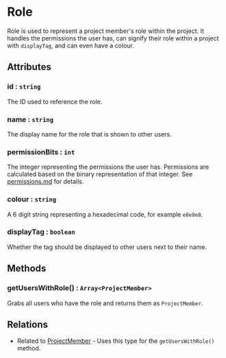 Role
====

Role is used to represent a project member's role within the project. It handles the permissions the user has, can signify their role within a project with `displayTag`, and can even have a colour.

## Attributes

### id : `string`

The ID used to reference the role.

### name : `string`

The display name for the role that is shown to other users.

### permissionBits : `int`

The integer representing the permissions the user has. Permissions are calculated based on the binary representation of that integer. See [permissions.md](../permissions.md) for details.

### colour : `string`

A 6 digit string representing a hexadecimal code, for example `e8e8e8`.

### displayTag : `boolean`

Whether the tag should be displayed to other users next to their name.

## Methods

### getUsersWithRole() : `Array<ProjectMember>`

Grabs all users who have the role and returns them as `ProjectMember`.

## Relations

- Related to [ProjectMember](./projectMember.md) - Uses this type for the `getUsersWithRole()` method.